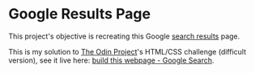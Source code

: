 # Google Results Page

This project's objective is recreating this Google [search results](https://www.google.com/search?q=build+this+webpage) page.

This is my solution to [The Odin Project](https://www.theodinproject.com/home)'s
HTML/CSS challenge (difficult version), see it live here: [build this webpage - Google Search](https://pa-aggarwal.github.io/google-results-page/).
